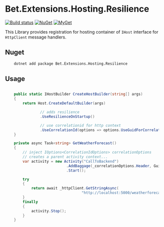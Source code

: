 ﻿# Bet.Extensions.Hosting.Resilience

[![Build status](https://ci.appveyor.com/api/projects/status/tmqs7xbq1aqee3md/branch/master?svg=true)](https://ci.appveyor.com/project/kdcllc/bet-extensions-resilience/branch/master)
[![NuGet](https://img.shields.io/nuget/v/Bet.Extensions.Hosting.Resilience.svg)](https://www.nuget.org/packages?q=Bet.Extensions.Hosting.Resilience)
[![MyGet](https://img.shields.io/myget/kdcllc/v/Bet.Extensions.Hosting.Resilience.svg?label=myget)](https://www.myget.org/F/kdcllc/api/v2)

This Library provides registration for hosting container of `IHost` interface for `HttpClient` message handlers.

## Nuget

```cmd
    dotnet add package Bet.Extensions.Hosting.Resilience
```

## Usage

```csharp

    public static IHostBuilder CreateHostBuilder(string[] args)
    {
        return Host.CreateDefaultBuilder(args)

                // adds resilience
                .UseResilienceOnStartup()

                // use correlationid for http context
                .UseCorrelationId(options => options.UseGuidForCorrelationId = true);
    }

    private async Task<string> GetWeatherForecast()
    {
        // inject IOptions<CorrelationIdOptions> correlationOptions
        // creates a parent activity context...
        var activity = new Activity("CallToBackend")
                            .AddBaggage(_correlationOptions.Header, Guid.NewGuid().ToString())
                            .Start();

        try
        {
            return await _httpClient.GetStringAsync(
                                   "http://localhost:5000/weatherforecastproxy");
        }
        finally
        {
            activity.Stop();
        }
    }
```